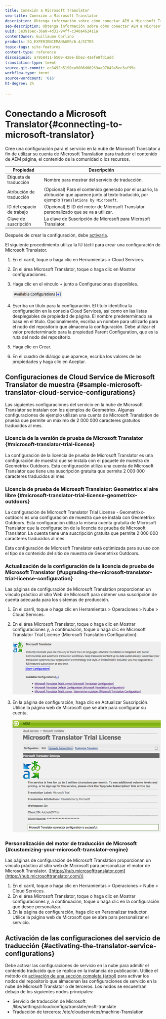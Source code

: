```yaml
---
title: Conexión a Microsoft Translator
seo-title: Conexión a Microsoft Translator
description: Obtenga información sobre cómo conectar AEM a Microsoft Translator.
seo-description: Obtenga información sobre cómo conectar AEM a Microsoft Translator.
uuid: 5e3916ec-36a0-4d31-94ff-c340a462411a
contentOwner: Guillaume Carlino
products: SG_EXPERIENCEMANAGER/6.4/SITES
topic-tags: site-features
content-type: reference
discoiquuid: a7958411-b509-428e-bbe2-42efe8fd1add
translation-type: tm+mt
source-git-commit: ec8492b5190ea9006d80269aa97849a5ee3af95e
workflow-type: tm+mt
source-wordcount: '616'
ht-degree: 2%

---
```



# Conectando a Microsoft Translator{#connecting-to-microsoft-translator}

Cree una configuración para el servicio en la nube de Microsoft Translator a fin de utilizar su cuenta de Microsoft Translation para traducir el contenido de AEM página, el contenido de la comunidad o los recursos.

| Propiedad | Descripción |
|---|---|
| Etiqueta de traducción | Nombre para mostrar del servicio de traducción. |
| Atribución de traducción | (Opcional) Para el contenido generado por el usuario, la atribución que aparece junto al texto traducido, por ejemplo `Translations by Microsoft`. |
| ID del espacio de trabajo | (Opcional) El ID del motor de Microsoft Translator personalizado que se va a utilizar. |
| Clave de suscripción | La clave de Suscripción de Microsoft para Microsoft Translator. |

Después de crear la configuración, debe [activarla](/help/sites-administering/tc-msconf.md#activating-the-translator-service-configurations).

El siguiente procedimiento utiliza la IU táctil para crear una configuración de Microsoft Translator.

1. En el carril, toque o haga clic en Herramientas > Cloud Services.
1. En el área Microsoft Translator, toque o haga clic en Mostrar configuraciones.
1. Haga clic en el vínculo + junto a Configuraciones disponibles.

   ![chlimage_1-382](assets/chlimage_1-382.png)

1. Escriba un título para la configuración. El título identifica la configuración en la consola Cloud Services, así como en las listas desplegables de propiedad de página. El nombre predeterminado se basa en el título. Opcionalmente, escriba un nombre para utilizarlo para el nodo del repositorio que almacena la configuración. Debe utilizar el valor predeterminado para la propiedad Parent Configuration, que es la ruta del nodo del repositorio.
1. Haga clic en Crear.
1. En el cuadro de diálogo que aparece, escriba los valores de las propiedades y haga clic en Aceptar.

## Configuraciones de Cloud Service de Microsoft Translator de muestra {#sample-microsoft-translator-cloud-service-configurations}

Las siguientes configuraciones del servicio en la nube de Microsoft Translator se instalan con los ejemplos de Geometrixx. Algunas configuraciones de ejemplo utilizan una cuenta de Microsoft Translation de prueba que permite un máximo de 2 000 000 caracteres gratuitos traducidos al mes.

### Licencia de la versión de prueba de Microsoft Translator {#microsoft-translator-trial-license}

La configuración de la licencia de prueba de Microsoft Translator es una configuración de muestra que se instala con el paquete de muestra de Geometrixx Outdoors. Esta configuración utiliza una cuenta de Microsoft Translator que tiene una suscripción gratuita que permite 2 000 000 caracteres traducidos al mes.

### Licencia de prueba de Microsoft Translator: Geometrixx al aire libre {#microsoft-translator-trial-license-geometrixx-outdoors}

La configuración de Microsoft Translator Trial License - Geometrixx-outdoors es una configuración de muestra que se instala con Geometrixx Outdoors. Esta configuración utiliza la misma cuenta gratuita de Microsoft Translator que la configuración de la licencia de prueba de Microsoft Translator. La cuenta tiene una suscripción gratuita que permite 2 000 000 caracteres traducidos al mes.

Esta configuración de Microsoft Translator está optimizada para su uso con el tipo de contenido del sitio de muestra de Geometrixx Outdoors.

### Actualización de la configuración de la licencia de prueba de Microsoft Translator {#upgrading-the-microsoft-translator-trial-license-configuration}

Las páginas de configuración de Microsoft Translation proporcionan un vínculo práctico al sitio Web de Microsoft para obtener una suscripción de cuenta adecuada para los sistemas de producción.

1. En el carril, toque o haga clic en Herramientas > Operaciones > Nube > Cloud Services.
1. En el área Microsoft Translator, toque o haga clic en Mostrar configuraciones y, a continuación, toque o haga clic en Microsoft Translator Trial License (Microsoft Translation Configuration).

   ![chlimage_1-383](assets/chlimage_1-383.png)

1. En la página de configuración, haga clic en Actualizar Suscripción. Utilice la página web de Microsoft que se abre para configurar su cuenta.

   ![chlimage_1-384](assets/chlimage_1-384.png)

### Personalización del motor de traducción de Microsoft {#customizing-your-microsoft-translator-engine}

Las páginas de configuración de Microsoft Translation proporcionan un vínculo práctico al sitio web de Microsoft para personalizar el motor de Microsoft Translator. ([https://hub.microsofttranslator.com](https://hub.microsofttranslator.com/))

1. En el carril, toque o haga clic en Herramientas > Operaciones > Nube > Cloud Services.
1. En el área Microsoft Translator, toque o haga clic en Mostrar configuraciones y, a continuación, toque o haga clic en la configuración que desee personalizar.
1. En la página de configuración, haga clic en Personalizar traductor. Utilice la página web de Microsoft que se abre para personalizar el servicio.

## Activación de las configuraciones del servicio de traducción {#activating-the-translator-service-configurations}

Debe activar las configuraciones de servicio en la nube para admitir el contenido traducido que se replica en la instancia de publicación. Utilice el método de [activación de una sección completa (árbol)](/help/sites-authoring/publishing-pages.md#publishing-and-unpublishing-a-tree) para activar los nodos del repositorio que almacenan las configuraciones de servicio en la nube de Microsoft Translator o de terceros. Los nodos se encuentran debajo de los siguientes nodos principales:

* Servicio de traducción de Microsoft: /libs/settings/cloudconfigs/translate/msft-translate
* Traducción de terceros: /etc/cloudservices/machine-Translation

